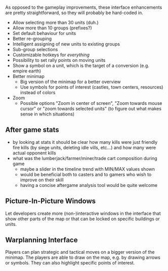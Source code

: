 As opposed to the gameplay improvements, these interface enhancements are pretty straightforward, so they will probably be hard-coded in.

 - Allow selecting more than 30 units (duh.)
 - Allow more than 10 groups (prefixes?)
 - Set default behaviour for units
 - Better re-grouping
  - Intelligent assigning of new units to existing groups
  - Sub-group selections
 - Customizable hotkeys for *everything*
 - Possibility to set rally points on moving units
 - Show a symbol on a unit, which is the target of a conversion (e.g. empire earth)
 - Better minimap
    - Big version of the minimap for a better overview
    - Use symbols for points of interest (castles, town centers, resources) instead of colors
 - Zoom
   - Possible options "Zoom in center of screen", "Zoom towards mouse cursor" or "zoom towards selected units" (to figure out what makes sense in which situations)


## After game stats

 - by looking at stats it should be clear how many kills were just friendly fire kills (by siege units, deleting idle vills, etc...) and how many were actual opponent kills
 - what was the lumberjack/farmer/miner/trade cart composition during game
   - maybe a slider in the timeline trend with MIN/MAX values shown
   - would be beneficial both to casters and to gamers who wish to improve on their skill
   - having a concise aftergame analysis tool would be quite welcome


## Picture-In-Picture Windows

Let developers create more (non-)interactive windows in the interface that show other
parts of the map or that can be locked on specific buildings or units.


## Warplanning Interface

Players can plan strategic and tactical moves on a bigger version of the minimap.
The players are able to draw on the map, e.g. by drawing arrows or symbols. They
can also highlight specific points of interest.
